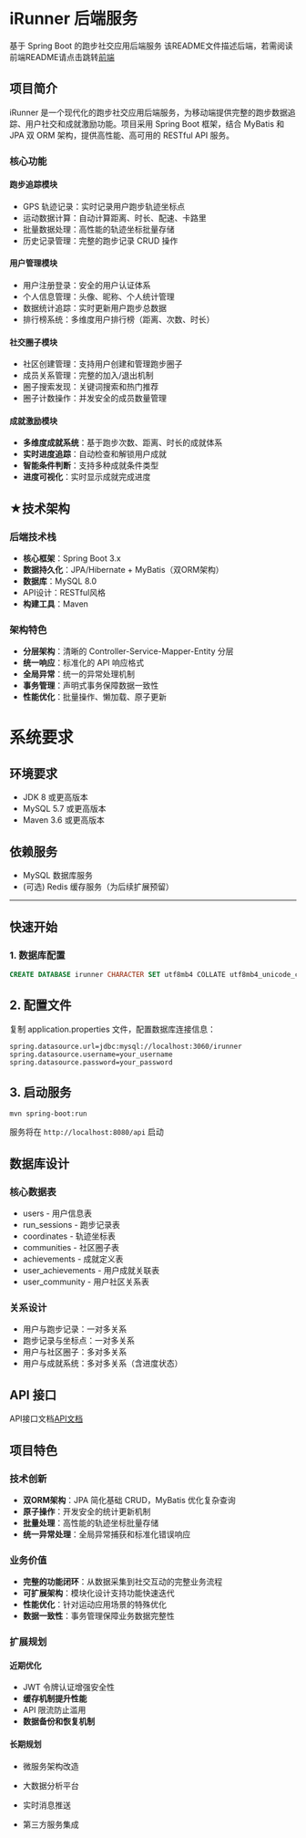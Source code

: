 # iRunner 后端服务

基于 Spring Boot 的跑步社交应用后端服务
该README文件描述后端，若需阅读前端README请点击跳转[前端](https://github.com/kavic519/iRunner/blob/main/irunner_web/README.md)

## 项目简介

iRunner 是一个现代化的跑步社交应用后端服务，为移动端提供完整的跑步数据追踪、用户社交和成就激励功能。项目采用 Spring Boot 框架，结合 MyBatis 和 JPA 双 ORM 架构，提供高性能、高可用的 RESTful API 服务。

### 核心功能

#### 跑步追踪模块
- GPS 轨迹记录：实时记录用户跑步轨迹坐标点
- 运动数据计算：自动计算距离、时长、配速、卡路里
- 批量数据处理：高性能的轨迹坐标批量存储
- 历史记录管理：完整的跑步记录 CRUD 操作

#### 用户管理模块
- 用户注册登录：安全的用户认证体系
- 个人信息管理：头像、昵称、个人统计管理
- 数据统计追踪：实时更新用户跑步总数据
- 排行榜系统：多维度用户排行榜（距离、次数、时长）

#### 社交圈子模块
- 社区创建管理：支持用户创建和管理跑步圈子
- 成员关系管理：完整的加入/退出机制
- 圈子搜索发现：关键词搜索和热门推荐
- 圈子计数操作：并发安全的成员数量管理

#### 成就激励模块
- **多维度成就系统**：基于跑步次数、距离、时长的成就体系
- **实时进度追踪**：自动检查和解锁用户成就
- **智能条件判断**：支持多种成就条件类型
- **进度可视化**：实时显示成就完成进度

## ★技术架构

### 后端技术栈
- **核心框架**：Spring Boot 3.x
- **数据持久化**：JPA/Hibernate + MyBatis（双ORM架构）
- **数据库**：MySQL 8.0
- API设计：RESTful风格
- **构建工具**：Maven

### 架构特色
- **分层架构**：清晰的 Controller-Service-Mapper-Entity 分层
- **统一响应**：标准化的 API 响应格式
- **全局异常**：统一的异常处理机制
- **事务管理**：声明式事务保障数据一致性
- **性能优化**：批量操作、懒加载、原子更新

# 系统要求

## 环境要求
- JDK 8 或更高版本  
- MySQL 5.7 或更高版本  
- Maven 3.6 或更高版本  

## 依赖服务
- MySQL 数据库服务  
- (可选) Redis 缓存服务（为后续扩展预留）  

---

## 快速开始

### 1. 数据库配置

```sql
CREATE DATABASE irunner CHARACTER SET utf8mb4 COLLATE utf8mb4_unicode_ci
```

## 2. 配置文件

复制 application.properties 文件，配置数据库连接信息：

```properties
spring.datasource.url=jdbc:mysql://localhost:3060/irunner
spring.datasource.username=your_username
spring.datasource.password=your_password
```

## 3. 启动服务
```
mvn spring-boot:run
```
服务将在 `http://localhost:8080/api` 启动

## 数据库设计

### 核心数据表
- users - 用户信息表  
- run_sessions - 跑步记录表  
- coordinates - 轨迹坐标表  
- communities - 社区圈子表  
- achievements - 成就定义表  
- user_achievements - 用户成就关联表  
- user_community - 用户社区关系表  

### 关系设计
- 用户与跑步记录：一对多关系  
- 跑步记录与坐标点：一对多关系  
- 用户与社区圈子：多对多关系  
- 用户与成就系统：多对多关系（含进度状态）

## API 接口

API接口文档[API文档](https://github.com/kavic519/iRunner/blob/main/irunner_springboot/API.md)


## 项目特色

### 技术创新

- **双ORM架构**：JPA 简化基础 CRUD，MyBatis 优化复杂查询  
- **原子操作**：开发安全的统计更新机制  
- **批量处理**：高性能的轨迹坐标批量存储  
- **统一异常处理**：全局异常捕获和标准化错误响应  

### 业务价值

- **完整的功能闭环**：从数据采集到社交互动的完整业务流程  
- **可扩展架构**：模块化设计支持功能快速迭代  
- **性能优化**：针对运动应用场景的特殊优化  
- **数据一致性**：事务管理保障业务数据完整性  

### 扩展规划

#### 近期优化

- JWT 令牌认证增强安全性  
- **缓存机制提升性能**  
- API 限流防止滥用  
- **数据备份和恢复机制**

#### 长期规划
- 微服务架构改造

- 大数据分析平台

- 实时消息推送

- 第三方服务集成

